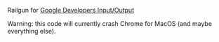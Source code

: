 Railgun for [Google Developers Input/Output](https://developers.google.com/events/io/2012/input-output/)

Warning: this code will currently crash Chrome for MacOS (and maybe everything else).
